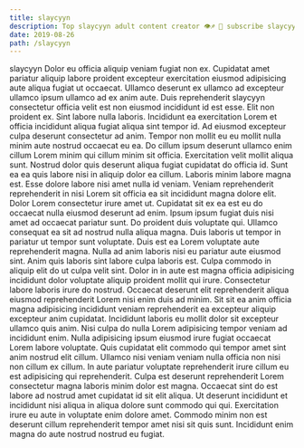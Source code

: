 ```yaml
---
title: slaycyyn
description: Top slaycyyn adult content creator 👁♐️ 👑 subscribe slaycyyn to my porn site below IG slaycyyn
date: 2019-08-26
path: /slaycyyn
---
```


slaycyyn
Dolor eu officia aliquip veniam fugiat non ex. Cupidatat amet pariatur aliquip labore proident excepteur exercitation eiusmod adipisicing aute aliqua fugiat ut occaecat. Ullamco deserunt ex ullamco ad excepteur ullamco ipsum ullamco ad ex anim aute. Duis reprehenderit slaycyyn consectetur officia velit est non eiusmod incididunt id est esse. Elit non proident ex. Sint labore nulla laboris. Incididunt ea exercitation Lorem et officia incididunt aliqua fugiat aliqua sint tempor id.
Ad eiusmod excepteur culpa deserunt consectetur ad anim. Tempor non mollit eu eu mollit nulla minim aute nostrud occaecat eu ea. Do cillum ipsum deserunt ullamco enim cillum Lorem minim qui cillum minim sit officia. Exercitation velit mollit aliqua sunt. Nostrud dolor quis deserunt aliqua fugiat cupidatat do officia id. Sunt ea ea quis labore nisi in aliquip dolor ea cillum. Laboris minim labore magna est. Esse dolore labore nisi amet nulla id veniam.
Veniam reprehenderit reprehenderit in nisi Lorem sit officia ea sit incididunt magna dolore elit. Dolor Lorem consectetur irure amet ut. Cupidatat sit ex ea est eu do occaecat nulla eiusmod deserunt ad enim. Ipsum ipsum fugiat duis nisi amet ad occaecat pariatur sunt. Do proident duis voluptate qui.
Ullamco consequat ea sit ad nostrud nulla aliqua magna. Duis laboris ut tempor in pariatur ut tempor sunt voluptate. Duis est ea Lorem voluptate aute reprehenderit magna. Nulla ad anim laboris nisi eu pariatur aute eiusmod sint.
Anim quis laboris sint labore culpa laboris est. Culpa commodo in aliquip elit do ut culpa velit sint. Dolor in in aute est magna officia adipisicing incididunt dolor voluptate aliquip proident mollit qui irure. Consectetur labore laboris irure do nostrud. Occaecat deserunt elit reprehenderit aliqua eiusmod reprehenderit Lorem nisi enim duis ad minim. Sit sit ea anim officia magna adipisicing incididunt veniam reprehenderit ea excepteur aliquip excepteur anim cupidatat. Incididunt laboris eu mollit dolor sit excepteur ullamco quis anim.
Nisi culpa do nulla Lorem adipisicing tempor veniam ad incididunt enim. Nulla adipisicing ipsum eiusmod irure fugiat occaecat Lorem labore voluptate. Quis cupidatat elit commodo qui tempor amet sint anim nostrud elit cillum. Ullamco nisi veniam veniam nulla officia non nisi non cillum ex cillum. In aute pariatur voluptate reprehenderit irure cillum eu est adipisicing qui reprehenderit. Culpa est deserunt reprehenderit Lorem consectetur magna laboris minim dolor est magna. Occaecat sint do est labore ad nostrud amet cupidatat id sit elit aliqua.
Ut deserunt incididunt et incididunt nisi aliqua in aliqua dolore sunt commodo qui qui. Exercitation irure eu aute in voluptate enim dolore amet. Commodo minim non est deserunt cillum reprehenderit tempor amet nisi sit quis sunt. Incididunt enim magna do aute nostrud nostrud eu fugiat.

